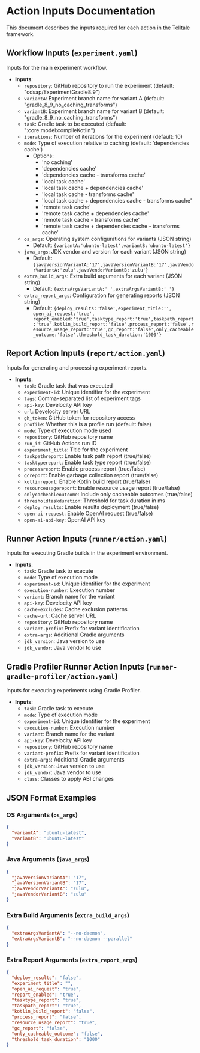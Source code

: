 # Action Inputs Documentation

This document describes the inputs required for each action in the Telltale framework.

## Workflow Inputs (`experiment.yaml`)

Inputs for the main experiment workflow.

- **Inputs**:
  - `repository`: GitHub repository to run the experiment (default: "cdsap/ExperimentGradle8.9")
  - `variantA`: Experiment branch name for variant A (default: "gradle_8_9_no_caching_transforms")
  - `variantB`: Experiment branch name for variant B (default: "gradle_8_9_no_caching_transforms")
  - `task`: Gradle task to be executed (default: ":core:model:compileKotlin")
  - `iterations`: Number of iterations for the experiment (default: 10)
  - `mode`: Type of execution relative to caching (default: 'dependencies cache')
    - Options:
      - 'no caching'
      - 'dependencies cache'
      - 'dependencies cache - transforms cache'
      - 'local task cache'
      - 'local task cache + dependencies cache'
      - 'local task cache - transforms cache'
      - 'local task cache + dependencies cache - transforms cache'
      - 'remote task cache'
      - 'remote task cache + dependencies cache'
      - 'remote task cache - transforms cache'
      - 'remote task cache + dependencies cache - transforms cache'
  - `os_args`: Operating system configurations for variants (JSON string)
    - Default: `{variantA:'ubuntu-latest',variantB:'ubuntu-latest'}`
  - `java_args`: JDK vendor and version for each variant (JSON string)
    - Default: `{javaVersionVariantA:'17',javaVersionVariantB:'17',javaVendorVariantA:'zulu',javaVendorVariantB:'zulu'}`
  - `extra_build_args`: Extra build arguments for each variant (JSON string)
    - Default: `{extraArgsVariantA:' ',extraArgsVariantB:' '}`
  - `extra_report_args`: Configuration for generating reports (JSON string)
    - Default: `{deploy_results:'false',experiment_title:'', open_ai_request:'true', report_enabled:'true',tasktype_report:'true',taskpath_report:'true',kotlin_build_report:'false',process_report:'false',resource_usage_report:'true',gc_report:'false',only_cacheable_outcome:'false',threshold_task_duration:'1000'}`

## Report Action Inputs (`report/action.yaml`)

Inputs for generating and processing experiment reports.

- **Inputs**:
  - `task`: Gradle task that was executed
  - `experiment-id`: Unique identifier for the experiment
  - `tags`: Comma-separated list of experiment tags
  - `api-key`: Develocity API key
  - `url`: Develocity server URL
  - `gh_token`: GitHub token for repository access
  - `profile`: Whether this is a profile run (default: false)
  - `mode`: Type of execution mode used
  - `repository`: GitHub repository name
  - `run_id`: GitHub Actions run ID
  - `experiment_title`: Title for the experiment
  - `taskpathreport`: Enable task path report (true/false)
  - `tasktypereport`: Enable task type report (true/false)
  - `processreport`: Enable process report (true/false)
  - `gcreport`: Enable garbage collection report (true/false)
  - `kotlinreport`: Enable Kotlin build report (true/false)
  - `resourceusagereport`: Enable resource usage report (true/false)
  - `onlycacheableoutcome`: Include only cacheable outcomes (true/false)
  - `thresholdtaskduration`: Threshold for task duration in ms
  - `deploy_results`: Enable results deployment (true/false)
  - `open-ai-request`: Enable OpenAI request (true/false)
  - `open-ai-api-key`: OpenAI API key

## Runner Action Inputs (`runner/action.yaml`)

Inputs for executing Gradle builds in the experiment environment.

- **Inputs**:
  - `task`: Gradle task to execute
  - `mode`: Type of execution mode
  - `experiment-id`: Unique identifier for the experiment
  - `execution-number`: Execution number
  - `variant`: Branch name for the variant
  - `api-key`: Develocity API key
  - `cache-excludes`: Cache exclusion patterns
  - `cache-url`: Cache server URL
  - `repository`: GitHub repository name
  - `variant-prefix`: Prefix for variant identification
  - `extra-args`: Additional Gradle arguments
  - `jdk_version`: Java version to use
  - `jdk_vendor`: Java vendor to use

## Gradle Profiler Runner Action Inputs (`runner-gradle-profiler/action.yaml`)

Inputs for executing experiments using Gradle Profiler.

- **Inputs**:
  - `task`: Gradle task to execute
  - `mode`: Type of execution mode
  - `experiment-id`: Unique identifier for the experiment
  - `execution-number`: Execution number
  - `variant`: Branch name for the variant
  - `api-key`: Develocity API key
  - `repository`: GitHub repository name
  - `variant-prefix`: Prefix for variant identification
  - `extra-args`: Additional Gradle arguments
  - `jdk_version`: Java version to use
  - `jdk_vendor`: Java vendor to use
  - `class`: Classes to apply ABI changes

## JSON Format Examples

### OS Arguments (`os_args`)
```json
{
  "variantA": "ubuntu-latest",
  "variantB": "ubuntu-latest"
}
```

### Java Arguments (`java_args`)
```json
{
  "javaVersionVariantA": "17",
  "javaVersionVariantB": "17",
  "javaVendorVariantA": "zulu",
  "javaVendorVariantB": "zulu"
}
```

### Extra Build Arguments (`extra_build_args`)
```json
{
  "extraArgsVariantA": "--no-daemon",
  "extraArgsVariantB": "--no-daemon --parallel"
}
```

### Extra Report Arguments (`extra_report_args`)
```json
{
  "deploy_results": "false",
  "experiment_title": "",
  "open_ai_request": "true",
  "report_enabled": "true",
  "tasktype_report": "true",
  "taskpath_report": "true",
  "kotlin_build_report": "false",
  "process_report": "false",
  "resource_usage_report": "true",
  "gc_report": "false",
  "only_cacheable_outcome": "false",
  "threshold_task_duration": "1000"
}
``` 